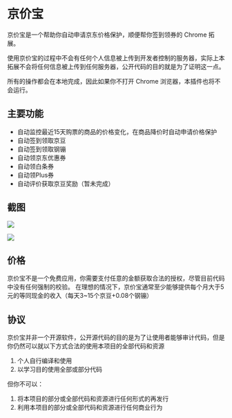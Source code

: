 # 京价宝

京价宝是一个帮助你自动申请京东价格保护，顺便帮你签到领券的 Chrome 拓展。

使用京价宝的过程中不会有任何个人信息被上传到开发者控制的服务器，实际上本拓展不会将任何信息被上传到任何服务器，公开代码的目的就是为了证明这一点。

所有的操作都会在本地完成，因此如果你不打开 Chrome 浏览器，本插件也将不会运行。

## 主要功能

* 自动监控最近15天购票的商品的价格变化，在商品降价时自动申请价格保护
* 自动签到领取京豆
* 自动签到领取钢镚
* 自动领京东优惠券
* 自动领白条券
* 自动领Plus券
* 自动评价获取京豆奖励（暂未完成）

## 截图

![](http://ogbgloagr.bkt.clouddn.com/jjb/jjb.png?imageView2/0/h/1080)

![](http://ogbgloagr.bkt.clouddn.com/jjb/jjb_phone.png?imageView2/0/h/1080)


## 价格

京价宝不是一个免费应用，你需要支付任意的金额获取合法的授权，尽管目前代码中没有任何强制的校验。
在理想的情况下，京价宝通常至少能够提供每个月大于5元的等同现金的收入（每天3~15个京豆+0.08个钢镚）


## 协议

京价宝并非一个开源软件，公开源代码的目的是为了让使用者能够审计代码，但是你仍然可以就以下方式合法的使用本项目的全部代码和资源

1. 个人自行编译和使用
2. 以学习目的使用全部或部分代码

但你不可以：

1. 将本项目的部分或全部代码和资源进行任何形式的再发行
2. 利用本项目的部分或全部代码和资源进行任何商业行为

